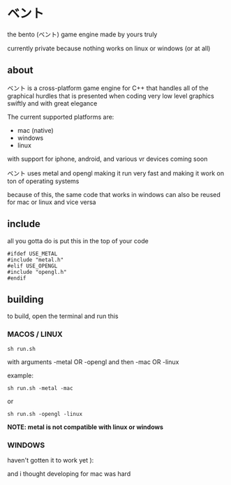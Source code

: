 # ベント

the bento (ベント) game engine made by yours truly

currently private because nothing works on linux or windows (or at all)

## about

ベント is a cross-platform game engine for C++ that handles all of the graphical hurdles that is presented when coding very low level graphics swiftly and with great elegance

The current supported platforms are:
- mac (native)
- windows
- linux

with support for iphone, android, and various vr devices coming soon

ベント uses metal and opengl making it run very fast and making it work on ton of operating systems

because of this, the same code that works in windows can also be reused for mac or linux and vice versa

## include


all you gotta do is put this in the top of your code

```
#ifdef USE_METAL
#include "metal.h"
#elif USE_OPENGL
#include "opengl.h"
#endif
```


## building

to build, open the terminal and run this

### MACOS / LINUX

```
sh run.sh
```

with arguments
-metal   OR  -opengl
and then
-mac  OR  -linux

example:

```
sh run.sh -metal -mac
```
or
```
sh run.sh -opengl -linux
```

**NOTE: metal is not compatible with linux or windows**
### WINDOWS

haven't gotten it to work yet ):

and i thought developing for mac was hard
